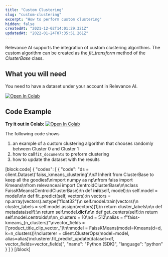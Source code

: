 ```yaml
---
title: "Custom Clustering"
slug: "custom-clustering"
excerpt: "How to perform custom clustering"
hidden: false
createdAt: "2021-12-02T14:01:29.321Z"
updatedAt: "2022-01-24T07:35:51.261Z"
---
```

Relevance AI supports the integration of custom clustering algorithms. The custom algorithm can be created as the *fit_transform* method of the *ClusterBase* class.

## What you will need
You need to have a dataset under your account in Relevance AI.

[![Open In Colab](https://colab.research.google.com/assets/colab-badge.svg)](https://colab.research.google.com/github/RelevanceAI/RelevanceAI-readme-docs/blob/v1.4.5/docs/clustering-features/clustering/_notebooks/RelevanceAI-ReadMe-Custom-Clustering.ipynb)

## Code Example

**Try it out in Colab:** [![Open In Colab](https://colab.research.google.com/assets/colab-badge.svg)](https://colab.research.google.com/github/RelevanceAI/RelevanceAI-readme-docs/blob/v1.4.5/docs/clustering-features/clustering/_notebooks/RelevanceAI-ReadMe-Custom-Clustering.ipynb)

The following code shows
1. an example of a custom clustering algorithm that chooses randomly between Cluster 0 and Cluster 1
2. how to call`fit_documents` to preform clustering
3. how to update the dataset with the results


[block:code]
{
  "codes": [
    {
      "code": "ds = client.Dataset('faiss_kmeans_clustering')\n# Inherit from ClusterBase to keep all the goodies!\nimport numpy as np\nfrom faiss import Kmeans\nfrom relevanceai import CentroidClusterBase\n\nclass FaissKMeans(CentroidClusterBase):\n    def __init__(self, model):\n        self.model = model\n\n    def fit_predict(self, vectors):\n        vectors = np.array(vectors).astype(\"float32\")\n        self.model.train(vectors)\n        cluster_labels = self.model.assign(vectors)[1]\n        return cluster_labels\n\n    def metadata(self):\n        return self.model.__dict__\n\n    def get_centers(self):\n        return self.model.centroids\n\nn_clusters = 10\nd = 512\nalias = f\"faiss-kmeans_{n_clusters}\"\nvector_fields = ['product_title_clip_vector_']\n\nmodel = FaissKMeans(model=Kmeans(d=d, k=n_clusters))\nclusterer = client.ClusterOps(model=model, alias=alias)\nclusterer.fit_predict_update(dataset=df, vector_fields=vector_fields)",
      "name": "Python (SDK)",
      "language": "python"
    }
  ]
}
[/block]

